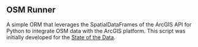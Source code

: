## OSM Runner

A simple ORM that leverages the SpatialDataFrames of the ArcGIS API for Python
to integrate OSM data with the ArcGIS platform. This script was initially
developed for the [State of the Data](https://github.com/ngageoint/state-of-the-data).
